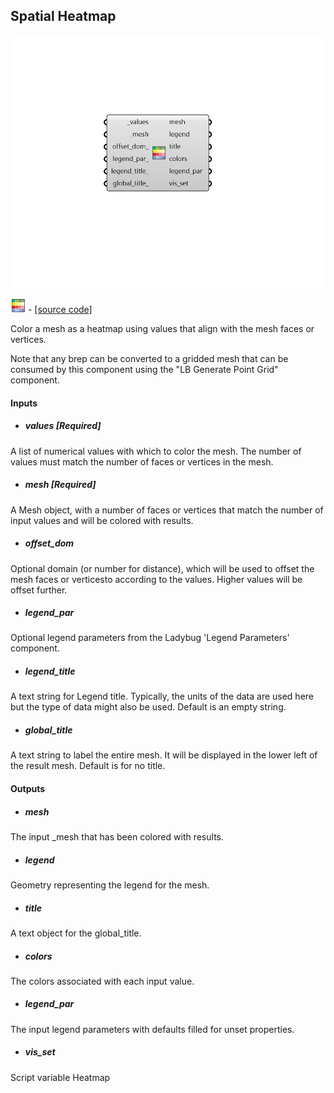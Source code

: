 ## Spatial Heatmap

![](../../images/components/Spatial_Heatmap.png)

![](../../images/icons/Spatial_Heatmap.png) - [[source code]](https://github.com/ladybug-tools/ladybug-grasshopper/blob/master/ladybug_grasshopper/src//LB%20Spatial%20Heatmap.py)


Color a mesh as a heatmap using values that align with the mesh faces or vertices. 

Note that any brep can be converted to a gridded mesh that can be consumed by  this component using the "LB Generate Point Grid" component. 



#### Inputs
* ##### values [Required]
A list of numerical values with which to color the mesh. The number of values must match the number of faces or vertices in the mesh. 
* ##### mesh [Required]
A Mesh object, with a number of faces or vertices that match the number of input values and will be colored with results. 
* ##### offset_dom 
Optional domain (or number for distance), which will be used to offset the mesh faces or verticesto according to the values. Higher values will be offset further. 
* ##### legend_par 
Optional legend parameters from the Ladybug 'Legend Parameters' component. 
* ##### legend_title 
A text string for Legend title. Typically, the units of the data are used here but the type of data might also be used. Default is an empty string. 
* ##### global_title 
A text string to label the entire mesh.  It will be displayed in the lower left of the result mesh. Default is for no title. 

#### Outputs
* ##### mesh
The input _mesh that has been colored with results. 
* ##### legend
Geometry representing the legend for the mesh. 
* ##### title
A text object for the global_title. 
* ##### colors
The colors associated with each input value. 
* ##### legend_par
The input legend parameters with defaults filled for unset properties. 
* ##### vis_set
Script variable Heatmap 